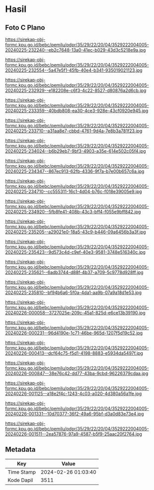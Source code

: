 # Hasil

## Foto C Plano

https://sirekap-obj-formc.kpu.go.id/bebc/pemilu/pdpr/35/29/22/20/04/3529222004005-20240225-232240--eb2c7648-13a0-41ec-b029-43d3c5218e9a.jpg

https://sirekap-obj-formc.kpu.go.id/bebc/pemilu/pdpr/35/29/22/20/04/3529222004005-20240225-232554--5a47e5f1-45fb-40e4-b341-935019021123.jpg

https://sirekap-obj-formc.kpu.go.id/bebc/pemilu/pdpr/35/29/22/20/04/3529222004005-20240225-232929--e182208e-c6f3-4c22-8527-d80876a2d6cb.jpg

https://sirekap-obj-formc.kpu.go.id/bebc/pemilu/pdpr/35/29/22/20/04/3529222004005-20240225-233359--40bdb808-ea30-4ce3-928e-43cf0920e945.jpg

https://sirekap-obj-formc.kpu.go.id/bebc/pemilu/pdpr/35/29/22/20/04/3529222004005-20240225-233710--a31aa8e7-cbbd-4761-9d4a-7e8b3a781f23.jpg

https://sirekap-obj-formc.kpu.go.id/bebc/pemilu/pdpr/35/29/22/20/04/3529222004005-20240225-234024--b6b29eb7-9bf3-4903-a35e-614e502c05f4.jpg

https://sirekap-obj-formc.kpu.go.id/bebc/pemilu/pdpr/35/29/22/20/04/3529222004005-20240225-234347--867ec913-62fb-4336-9f7a-b7e00b657c6a.jpg

https://sirekap-obj-formc.kpu.go.id/bebc/pemilu/pdpr/35/29/22/20/04/3529222004005-20240225-234710--cc555311-16c1-4d04-b76c-f018e39005e9.jpg

https://sirekap-obj-formc.kpu.go.id/bebc/pemilu/pdpr/35/29/22/20/04/3529222004005-20240225-234920--5fb8fe41-408b-43c3-bff4-f055e9bff842.jpg

https://sirekap-obj-formc.kpu.go.id/bebc/pemilu/pdpr/35/29/22/20/04/3529222004005-20240225-235205--a29021e0-18a5-43c9-b446-09a6456b3a3f.jpg

https://sirekap-obj-formc.kpu.go.id/bebc/pemilu/pdpr/35/29/22/20/04/3529222004005-20240225-235423--9d573c4d-c9ef-40e3-9581-3748e516340c.jpg

https://sirekap-obj-formc.kpu.go.id/bebc/pemilu/pdpr/35/29/22/20/04/3529222004005-20240225-235621--6adb3744-d88f-4b37-a709-5c9778d928ff.jpg

https://sirekap-obj-formc.kpu.go.id/bebc/pemilu/pdpr/35/29/22/20/04/3529222004005-20240225-235810--bf94b6a6-5f0a-4da1-aa9b-07a9a18d1e53.jpg

https://sirekap-obj-formc.kpu.go.id/bebc/pemilu/pdpr/35/29/22/20/04/3529222004005-20240226-000058--3727025e-209c-45a1-825d-e6ce13b39190.jpg

https://sirekap-obj-formc.kpu.go.id/bebc/pemilu/pdpr/35/29/22/20/04/3529222004005-20240226-000231--96d4190e-1c71-46be-965d-1207f5d19c52.jpg

https://sirekap-obj-formc.kpu.go.id/bebc/pemilu/pdpr/35/29/22/20/04/3529222004005-20240226-000413--dcf64c75-f5d1-4198-8883-e5934da5497f.jpg

https://sirekap-obj-formc.kpu.go.id/bebc/pemilu/pdpr/35/29/22/20/04/3529222004005-20240226-000847--38e76c42-dd77-43ba-9cbd-96226379cdaa.jpg

https://sirekap-obj-formc.kpu.go.id/bebc/pemilu/pdpr/35/29/22/20/04/3529222004005-20240226-001125--a18e2f4c-1243-4c03-a020-4d380a56a1fe.jpg

https://sirekap-obj-formc.kpu.go.id/bebc/pemilu/pdpr/35/29/22/20/04/3529222004005-20240226-001331--10d70377-36f2-49a6-95bf-d3a0d83e73e4.jpg

https://sirekap-obj-formc.kpu.go.id/bebc/pemilu/pdpr/35/29/22/20/04/3529222004005-20240226-001511--2ea57876-97a9-4587-b5f9-25aac20f2764.jpg


## Metadata

| Key        | Value               |
| ---------- | ------------------- |
| Time Stamp | 2024-02-26 01:03:40 |
| Kode Dapil | 3511                |




